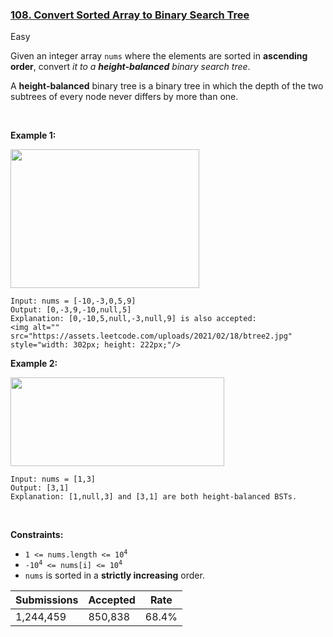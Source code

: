 ### [108. Convert Sorted Array to Binary Search Tree](https://leetcode.com/problems/convert-sorted-array-to-binary-search-tree/)

Easy

Given an integer array `` nums `` where the elements are sorted in __ascending order__, convert _it to a __height-balanced__ binary search tree_.

A __height-balanced__ binary tree is a binary tree in which the depth of the two subtrees of every node never differs by more than one.

 

__Example 1:__

<img alt="" src="https://assets.leetcode.com/uploads/2021/02/18/btree1.jpg" style="width: 302px; height: 222px;"/>

```
Input: nums = [-10,-3,0,5,9]
Output: [0,-3,9,-10,null,5]
Explanation: [0,-10,5,null,-3,null,9] is also accepted:
<img alt="" src="https://assets.leetcode.com/uploads/2021/02/18/btree2.jpg" style="width: 302px; height: 222px;"/>
```

__Example 2:__

<img alt="" src="https://assets.leetcode.com/uploads/2021/02/18/btree.jpg" style="width: 342px; height: 142px;"/>

```
Input: nums = [1,3]
Output: [3,1]
Explanation: [1,null,3] and [3,1] are both height-balanced BSTs.
```

 

__Constraints:__

*   <code>1 <= nums.length <= 10<sup>4</sup></code>
*   <code>-10<sup>4</sup> <= nums[i] <= 10<sup>4</sup></code>
*   `` nums `` is sorted in a __strictly increasing__ order.

| Submissions    | Accepted     | Rate   |
| -------------- | ------------ | ------ |
| 1,244,459 | 850,838 | 68.4% |